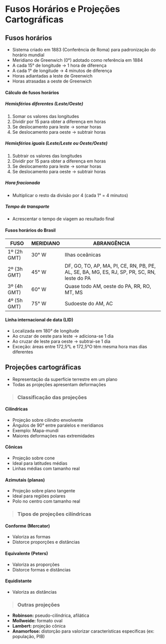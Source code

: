 # Fusos Horários e Projeções Cartográficas

## Fusos horários
- Sistema criado em 1883 (Conferência de Roma) para padronização do horário mundial
- Meridiano de Greenwich (0°) adotado como referência em 1884
- A cada 15° de longitude → 1 hora de diferença
- A cada 1° de longitude → 4 minutos de diferença
- Horas adiantadas a leste de Greenwich
- Horas atrasadas a oeste de Greenwich

#### Cálculo de fusos horários

##### Hemisférios diferentes (Leste/Oeste)
1. Somar os valores das longitudes
2. Dividir por 15 para obter a diferença em horas
3. Se deslocamento para leste → somar horas
4. Se deslocamento para oeste → subtrair horas

##### Hemisférios iguais (Leste/Leste ou Oeste/Oeste)
1. Subtrair os valores das longitudes
2. Dividir por 15 para obter a diferença em horas
3. Se deslocamento para leste → somar horas
4. Se deslocamento para oeste → subtrair horas

##### Hora fracionada
- Multiplicar o resto da divisão por 4 (cada 1° = 4 minutos)

##### Tempo de transporte
- Acrescentar o tempo de viagem ao resultado final

#### Fusos horários do Brasil

| FUSO        | MERIDIANO | ABRANGÊNCIA                                                                                 |
|-------------|-----------|---------------------------------------------------------------------------------------------|
| 1º (2h GMT) | 30° W     | Ilhas oceânicas                                                                             |
| 2º (3h GMT) | 45° W     | DF, GO, TO, AP, MA, PI, CE, RN, PB, PE, AL, SE, BA, MG, ES, RJ, SP, PR, SC, RN, leste do PA |
| 3º (4h GMT) | 60° W     | Quase todo AM, oeste do PA, RR, RO, MT, MS                                                  |
| 4º (5h GMT) | 75° W     | Sudoeste do AM, AC                                                                          |

#### Linha internacional de data (LID)
- Localizada em 180° de longitude
- Ao cruzar de oeste para leste → adiciona-se 1 dia
- Ao cruzar de leste para oeste → subtrai-se 1 dia
- Exceção: áreas entre 172,5°L e 172,5°O têm mesma hora mas dias diferentes

## Projeções cartográficas
- Representação da superfície terrestre em um plano
- Todas as projeções apresentam deformações

> ### Classificação das projeções

#### Cilíndricas
- Projeção sobre cilindro envolvente
- Ângulos de 90° entre paralelos e meridianos
- Exemplo: Mapa-mundi
- Maiores deformações nas extremidades

#### Cônicas
- Projeção sobre cone
- Ideal para latitudes médias
- Linhas médias com tamanho real

#### Azimutais (planas)
- Projeção sobre plano tangente
- Ideal para regiões polares
- Polo no centro com tamanho real

> ### Tipos de projeções cilíndricas

#### Conforme (Mercator)
- Valoriza as formas
- Distorce proporções e distâncias

#### Equivalente (Peters)
- Valoriza as proporções
- Distorce formas e distâncias

#### Equidistante
- Valoriza as distâncias

> ### Outras projeções
- **Robinson:** pseudo-cilíndrica, afilática
- **Mollweide:** formato oval
- **Lambert:** projeção cônica
- **Anamorfose:** distorção para valorizar características específicas (ex: população, PIB)